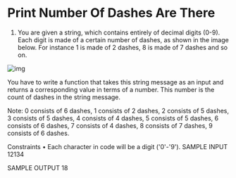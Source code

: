 # Print Number Of Dashes Are There
1.	You are given a string, which contains entirely of decimal digits (0-9). Each digit is made of a certain number of dashes, as shown in the image below. For instance 1 is made of 2 dashes, 8 is made of 7 dashes and so on.

![img](https://user-images.githubusercontent.com/38392653/47554760-b34e3880-d927-11e8-9220-46d75a86d471.png)


You have to write a function that takes this string message as an input and returns a corresponding value in terms of a number. This number is the count of dashes in the string message.

Note:
0 consists of 6 dashes, 1 consists of 2 dashes, 2 consists of 5 dashes, 3 consists of 5 dashes, 4 consists of 4 dashes, 5 consists of 5 dashes, 6 consists of 6 dashes, 7 consists of 4 dashes, 8 consists of 7 dashes, 9 consists of 6 dashes.

Constraints
•	Each character in code will be a digit ('0'-'9').
SAMPLE INPUT
 12134
 
SAMPLE OUTPUT
 18
